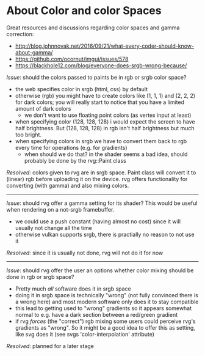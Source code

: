 About Color and color Spaces
============================

Great resources and discussions regarding color spaces and gamma correction:
- http://blog.johnnovak.net/2016/09/21/what-every-coder-should-know-about-gamma/
- https://github.com/ocornut/imgui/issues/578
- https://blackhole12.com/blog/everyone-does-srgb-wrong-because/


*Issue*: should the colors passed to paints be in rgb or srgb color space?

- the web specifies color in srgb (html, css) by default
- otherwise (rgb) you might have to create colors like (1, 1, 1) and (2, 2, 2)
  for dark colors; you will really start to notice that you have
  a limited amount of dark colors
  	- we don't want to use floating point colors (as vertex input at least)
- when specifying color (128, 128, 128) i would expect the screen to have
  half brightness. But (128, 128, 128) in rgb isn't half brightness but much
  too bright.
- when specifying colors in srgb we have to convert them back to rgb every
  time for operations (e.g. for gradients)
  	- when should we do that? in the shader seems a bad idea, should probably
	  be done by the rvg::Paint class

*Resolved*: colors given to rvg are in srgb space. Paint class will convert it
  to (linear) rgb before uploading it on the device. rvg offers functionality
  for converting (with gamma) and also mixing colors.


---


*Issue*: should rvg offer a gamma setting for its shader? This would be useful
when rendering on a not-srgb framebuffer.

- we could use a push constant (having almost no cost) since it will
  usually not change all the time
- otherwise vulkan supports srgb, there is practially no reason to not use it

*Resolved*: since it is usually not done, rvg will not do it for now

---


*Issue*: should rvg offer the user an options whether color mixing should
be done in rgb or srgb space?

- Pretty much _all_ software does it in srgb space
- doing it in srgb space is technically "wrong" (not fully convinced there
  is a wrong here) and most modern software only does it to stay compatible
- this lead to getting used to "wrong" gradients so it appears somewhat
  normal to e.g. have a dark section between a red/green gradient
- if rvg _forces_ (the "correct") rgb mixing some users could perceive rvg's
  gradients as "wrong". So it might be a good idea to offer this as setting,
  like svg does it (see svgs 'color-interpolation' attribute)

*Resolved*: planned for a later stage
